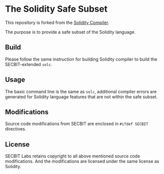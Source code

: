 # The Solidity Safe Subset 

This repository is forked from the [Solidity Compiler](https://github.com/ethereum/solidity).

The purpose is to provide a safe subset of the Solidity language.

## Build

Please follow the same instruction for building Solidity compiler to build the SECBIT-extended `solc`.

## Usage

The basic command line is the same as `solc`, additional compiler errors are generated for Solidity
language features that are not within the safe subset.

## Modifications

Source code modifications from SECBIT are enclosed in `#ifdef SECBIT` directives.

## License

SECBIT Labs retains copyright to all above mentioned source code modifications. And the modifications
are licensed under the same license as Solidity.
